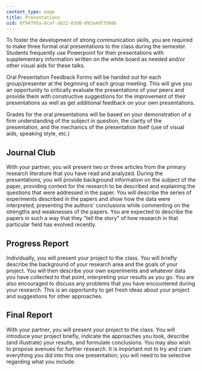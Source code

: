 ```yaml
---
content_type: page
title: Presentations
uid: 6f94795a-6caf-ab22-03d8-092a4df3580b
---
```


To foster the development of strong communication skills, you are required to make three formal oral presentations to the class during the semester. Students frequently use Powerpoint for their presentations with supplementary information written on the white board as needed and/or other visual aids for these talks.

Oral Presentation Feedback Forms will be handed out for each group/presenter at the beginning of each group meeting. This will give you an opportunity to critically evaluate the presentations of your peers and provide them with constructive suggestions for the improvement of their presentations as well as get additional feedback on your own presentations.

Grades for the oral presentations will be based on your demonstration of a firm understanding of the subject in question, the clarity of the presentation, and the mechanics of the presentation itself (use of visual aids, speaking style, etc.)

Journal Club
------------

With your partner, you will present two or three articles from the primary research literature that you have read and analyzed. During the presentations, you will provide background information on the subject of the paper, providing context for the research to be described and explaining the questions that were addressed in the paper. You will describe the series of experiments described in the papers and show how the data were interpreted, presenting the authors' conclusions while commenting on the strengths and weaknesses of the papers. You are expected to describe the papers in such a way that they "tell the story" of how research in that particular field has evolved recently.

Progress Report
---------------

Individually, you will present your project to the class. You will briefly describe the background of your research area and the goals of your project. You will then describe your own experiments and whatever data you have collected to that point, interpreting your results as you go. You are also encouraged to discuss any problems that you have encountered during your research. This is an opportunity to get fresh ideas about your project and suggestions for other approaches.

Final Report
------------

With your partner, you will present your project to the class. You will introduce your project briefly, indicate the approaches you took, describe (and illustrate) your results, and formulate conclusions. You may also wish to propose avenues for further research. It is important not to try and cram everything you did into this one presentation; you will need to be selective regarding what you include.
